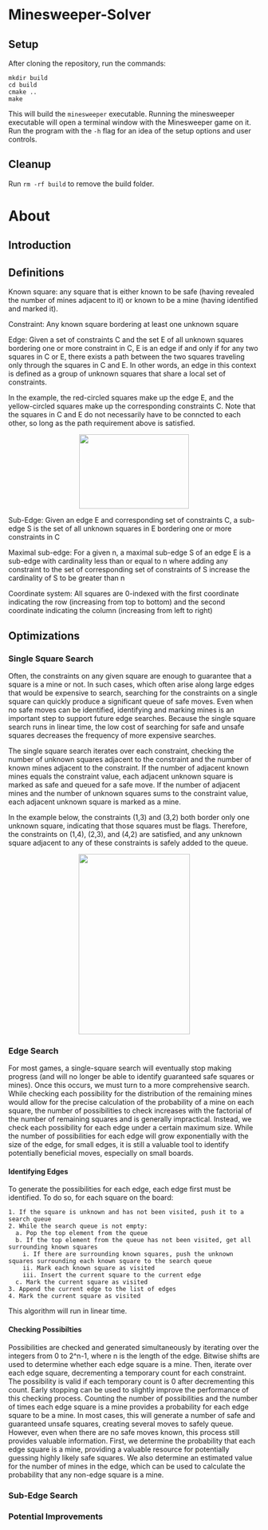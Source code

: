 # Minesweeper-Solver

## Setup
After cloning the repository, run the commands: 
```
mkdir build
cd build
cmake ..
make
```
This will build the `minesweeper` executable. Running the minesweeper executable will open a terminal window with the Minesweeper game on it. Run the program with the `-h` flag for an idea of the setup options and user controls.

## Cleanup
Run `rm -rf build` to remove the build folder. 

# About

## Introduction

## Definitions

Known square: any square that is either known to be safe (having revealed the number of mines adjacent to it) or known to be a mine (having identified and marked it). 

Constraint: Any known square bordering at least one unknown square

Edge: Given a set of constraints C and the set E of all unknown squares bordering one or more constraint in C, E is an edge if and only if for any two squares in C or E, there exists a path between the two squares traveling only through the squares in C and E. In other words, an edge in this context is defined as a group of unknown squares that share a local set of constraints.

In the example, the red-circled squares make up the edge E, and the yellow-circled squares make up the corresponding constraints C. Note that the squares in C and E do not necessarily have to be conncted to each other, so long as the path requirement above is satisfied.

<p align="center">
  <img width="220" height="149" src="https://user-images.githubusercontent.com/66097224/144328352-6bc4c18a-76ee-47e2-85e3-92fb682286ca.png">
</p>

Sub-Edge: Given an edge E and corresponding set of constraints C, a sub-edge S is the set of all unknown squares in E bordering one or more constraints in C

Maximal sub-edge: For a given n, a maximal sub-edge S of an edge E is a sub-edge with cardinality less than or equal to n where adding any constraint to the set of corresponding set of constraints of S increase the cardinality of S to be greater than n

Coordinate system: All squares are 0-indexed with the first coordinate indicating the row (increasing from top to bottom) and the second coordinate indicating the column (increasing from left to right)

## Optimizations

### Single Square Search
Often, the constraints on any given square are enough to guarantee that a square is a mine or not. In such cases, which often arise along large edges that would be expensive to search, searching for the constraints on a single square can quickly produce a significant queue of safe moves. Even when no safe moves can be identified, identifying and marking mines is an important step to support future edge searches. Because the single square search runs in linear time, the low cost of searching for safe and unsafe squares decreases the frequency of more expensive searches.

The single square search iterates over each constraint, checking the number of unknown squares adjacent to the constraint and the number of known mines adjacent to the constraint. If the number of adjacent known mines equals the constraint value, each adjacent unknown square is marked as safe and queued for a safe move. If the number of adjacent mines and the number of unknown squares sums to the constraint value, each adjacent unknown square is marked as a mine. 

In the example below, the constraints (1,3) and (3,2) both border only one unknown square, indicating that those squares must be flags. Therefore, the constraints on (1,4), (2,3), and (4,2) are satisfied, and any unknown square adjacent to any of these constraints is safely added to the queue. 

<p align="center">
  <img width="223" height="361" src="https://user-images.githubusercontent.com/66097224/144327314-ac717380-a2b2-4887-a623-2913f27c71e0.png">
</p>

### Edge Search
For most games, a single-square search will eventually stop making progress (and will no longer be able to identify guaranteed safe squares or mines). Once this occurs, we must turn to a more comprehensive search. While checking each possibility for the distribution of the remaining mines would allow for the precise calculation of the probability of a mine on each square, the number of possibilities to check increases with the factorial of the number of remaining squares and is generally impractical. Instead, we check each possibility for each edge under a certain maximum size. While the number of possibilities for each edge will grow exponentially with the size of the edge, for small edges, it is still a valuable tool to identify potentially beneficial moves, especially on small boards. 

#### Identifying Edges
To generate the possibilities for each edge, each edge first must be identified. To do so, for each square on the board:
```
1. If the square is unknown and has not been visited, push it to a search queue
2. While the search queue is not empty:
  a. Pop the top element from the queue
  b. If the top element from the queue has not been visited, get all surrounding known squares
    i. If there are surrounding known squares, push the unknown squares surrounding each known square to the search queue
    ii. Mark each known square as visited
    iii. Insert the current square to the current edge
  c. Mark the current square as visited
3. Append the current edge to the list of edges 
4. Mark the current square as visited
```

This algorithm will run in linear time. 

#### Checking Possibilties
Possibilities are checked and generated simultaneously by iterating over the integers from 0 to 2^n-1, where n is the length of the edge. Bitwise shifts are used to determine whether each edge square is a mine. Then, iterate over each edge square, decrementing a temporary count for each constraint. The possibility is valid if each temporary count is 0 after decrementing this count. Early stopping can be used to slightly improve the performance of this checking process. Counting the number of possibilities and the number of times each edge square is a mine provides a probability for each edge square to be a mine. In most cases, this will generate a number of safe and guaranteed unsafe squares, creating several moves to safely queue. However, even when there are no safe moves known, this process still provides valuable information. First, we determine the probability that each edge square is a mine, providing a valuable resource for potentially guessing highly likely safe squares. We also determine an estimated value for the number of mines in the edge, which can be used to calculate the probability that any non-edge square is a mine. 

### Sub-Edge Search

### Potential Improvements

